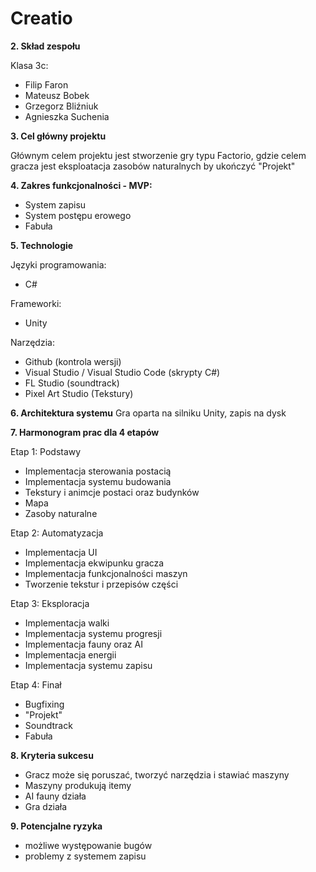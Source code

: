 # Creatio
  
**2. Skład zespołu**

Klasa 3c:

  * Filip Faron
  * Mateusz Bobek
  * Grzegorz Bliźniuk
  * Agnieszka Suchenia

**3. Cel główny projektu**

  Głównym celem projektu jest stworzenie gry typu Factorio, gdzie celem gracza jest eksploatacja zasobów naturalnych by ukończyć "Projekt"

**4. Zakres funkcjonalności - MVP:**

  *	System zapisu
  *	System postępu erowego
  * Fabuła

**5. Technologie**

Języki programowania:

  *	C#
  
Frameworki:

  *	Unity
  
Narzędzia:

  *	Github (kontrola wersji)
  *	Visual Studio / Visual Studio Code (skrypty C#)
  *	FL Studio (soundtrack)
  *	Pixel Art Studio (Tekstury)


**6. Architektura systemu**
  Gra oparta na silniku Unity, zapis na dysk

 
**7. Harmonogram prac dla 4 etapów**

  Etap 1: Podstawy

  *	Implementacja sterowania postacią
  *	Implementacja systemu budowania
  *	Tekstury i animcje postaci oraz budynków
  *	Mapa
  *	Zasoby naturalne


  Etap 2: Automatyzacja

  * Implementacja UI
  *	Implementacja ekwipunku gracza
  *	Implementacja funkcjonalności maszyn
  * Tworzenie tekstur i przepisów części


  Etap 3: Eksploracja

  *	Implementacja walki
  *	Implementacja systemu progresji
  *	Implementacja fauny oraz AI
  *	Implementacja energii
  * Implementacja systemu zapisu


  Etap 4: Finał
  
  *	Bugfixing
  *	"Projekt" 
  *	Soundtrack
  *	Fabuła

**8. Kryteria sukcesu**

  *	Gracz może się poruszać, tworzyć narzędzia i stawiać maszyny
  *	Maszyny produkują itemy
  *	AI fauny działa
  *	Gra działa

**9. Potencjalne ryzyka**
   
  *	możliwe występowanie bugów
  *	problemy z systemem zapisu

